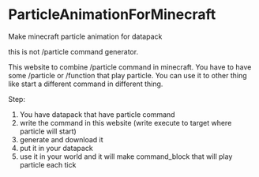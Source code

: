 # ParticleAnimationForMinecraft
Make minecraft particle animation for datapack

this is not /particle command generator.

This website to combine /particle command in minecraft.
You have to have some /particle or /function that play particle.
You can use it to other thing like start a different command in different thing.

Step:
1. You have datapack that have particle command
2. write the command in this website (write execute to target where particle will start)
3. generate and download it
4. put it in your datapack
5. use it in your world and it will make command_block that will play particle each tick
